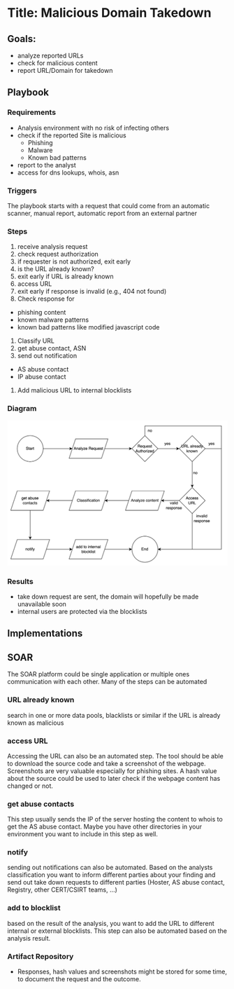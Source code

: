 <!--
---
title: Malicious Domain Takedown
attributes:
  class: center-image
---
-->

# Title: Malicious Domain Takedown

## Goals:
  * analyze reported URLs
  * check for malicious content
  * report URL/Domain for takedown

## Playbook
### Requirements
   * Analysis environment with no risk of infecting others
   * check if the reported Site is malicious
     * Phishing
     * Malware
     * Known bad patterns
   * report to the analyst
   * access for dns lookups, whois, asn

### Triggers
   The playbook starts with a request that could come from an automatic scanner, manual report, automatic report from an external partner

### Steps

1. receive analysis request
1. check request authorization
  1. if requester is not authorized, exit early
1. is the URL already known?
  1. exit early if URL is already known
1. access URL
  1. exit early if response is invalid (e.g., 404 not found)
1. Check response for
  * phishing content
  * known malware patterns
  * known bad patterns like modified javascript code
1. Classify URL
1. get abuse contact, ASN
1. send out notification
  * AS abuse contact
  * IP abuse contact
1. Add malicious URL to internal blocklists

### Diagram
![Domain Takedown Diagram](./diagram.png)

### Results
  * take down request are sent, the domain will hopefully be made unavailable soon
  * internal users are protected via the blocklists

## Implementations

## SOAR
The SOAR platform could be single application or multiple ones communication with each other. Many of the steps can be automated

### URL already known
search in one or more data pools, blacklists or similar if the URL is already known as malicious

### access URL
Accessing the URL can also be an automated step. The tool should be able to download the source code and take a screenshot of the webpage. Screenshots are very valuable especially for phishing sites. A hash value about the source could be used to later check if the webpage content has changed or not.

### get abuse contacts
This step usually sends the IP of the server hosting the content to whois to get the AS abuse contact. Maybe you have other directories in your environment you want to include in this step as well.

### notify
sending out notifications can also be automated. Based on the analysts classification you want to inform different parties about your finding and send out take down requests to different parties (Hoster, AS abuse contact, Registry, other CERT/CSIRT teams, ...)

### add to blocklist
based on the result of the analysis, you want to add the URL to different internal or external blocklists. This step can also be automated based on the analysis result.

### Artifact Repository
  * Responses, hash values and screenshots might be stored for some time, to document the request and the outcome.
